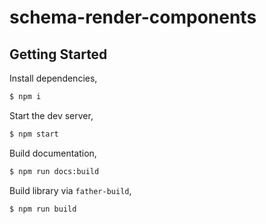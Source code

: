 <!--
 * @Description: your description
 * @Module: module.name
 * @Author: Draco
 * @Email: Draco.coder@gmail.com
 * @Github: https://github.com/draco-china
 * @Date: 2020-10-21 14:26:27
 * @LastEditTime: 2020-10-21 14:26:27
-->

# schema-render-components

## Getting Started

Install dependencies,

```bash
$ npm i
```

Start the dev server,

```bash
$ npm start
```

Build documentation,

```bash
$ npm run docs:build
```

Build library via `father-build`,

```bash
$ npm run build
```
